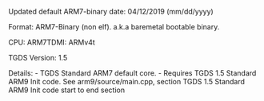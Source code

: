 Updated default ARM7-binary date:
04/12/2019	(mm/dd/yyyy)

Format:
ARM7-Binary (non elf). a.k.a baremetal bootable binary.

CPU:
ARM7TDMI: ARMv4t

TGDS Version:
1.5

Details:
	- TGDS Standard ARM7 default core.
	- Requires TGDS 1.5 Standard ARM9 Init code. See arm9/source/main.cpp, section TGDS 1.5 Standard ARM9 Init code start to end section